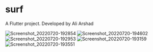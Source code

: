 # surf
A Flutter project.
Developed by Ali Arshad

![Screenshot_20220720-192854](https://user-images.githubusercontent.com/102748504/180043745-91562e7a-b98f-4154-b89d-0972dcf94fc0.png)
![Screenshot_20220720-194602](https://user-images.githubusercontent.com/102748504/180043803-5503dd92-4631-4592-83ec-fa09ef8e60bd.png)
![Screenshot_20220720-192953](https://user-images.githubusercontent.com/102748504/180043811-711c5b1d-ccd5-416f-aaa5-e685b52ac59a.png)
![Screenshot_20220720-193159](https://user-images.githubusercontent.com/102748504/180044060-e725ddcb-3f31-4444-8201-56747f7d0916.png)
![Screenshot_20220720-193551](https://user-images.githubusercontent.com/102748504/180043847-15f01275-e470-4c0c-a695-672ff86bd621.png)
